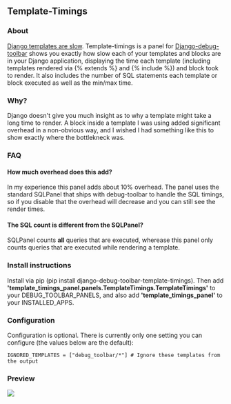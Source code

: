 ## Template-Timings

### About
[Django templates are slow](http://tomforb.es/just-how-slow-are-django-templates?pid=0). Template-timings is a panel for [Django-debug-toolbar](https://github.com/django-debug-toolbar/django-debug-toolbar) shows you exactly how slow each of your templates and blocks are in your Django application, displaying the time each template (including templates rendered via {% extends %} and {% include %}) and block took to render. It also includes the number of SQL statements each template or block executed as well as the min/max time.

### Why?
Django doesn't give you much insight as to why a template might take a long time to render. A block inside a template I was using added significant overhead in a non-obvious way, and I wished I had something like this to show exactly where the bottlekneck was.

### FAQ
#### How much overhead does this add?
In my experience this panel adds about 10% overhead. The panel uses the standard SQLPanel that ships with debug-toolbar to handle the SQL timings, so if you disable that the overhead will decrease and you can still see the render times.

#### The SQL count is different from the SQLPanel?
SQLPanel counts **all** queries that are executed, wherease this panel only counts queries that are executed while rendering a template.

### Install instructions
Install via pip (pip install django-debug-toolbar-template-timings). Then add __'template_timings_panel.panels.TemplateTimings.TemplateTimings'__ to your DEBUG_TOOLBAR_PANELS, and also add __'template_timings_panel'__ to your INSTALLED_APPS.

### Configuration
Configuration is optional. There is currently only one setting you can configure (the values below are the default):

    IGNORED_TEMPLATES = ["debug_toolbar/*"] # Ignore these templates from the output


### Preview
![](http://i.imgur.com/5krqT6P.png)
